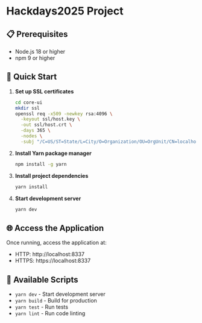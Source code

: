# Hackdays2025 Project

## 📋 Prerequisites

- Node.js 18 or higher
- npm 9 or higher

## 🚀 Quick Start

1. **Set up SSL certificates**
   ```bash
   cd core-ui
   mkdir ssl
   openssl req -x509 -newkey rsa:4096 \
     -keyout ssl/host.key \
     -out ssl/host.crt \
     -days 365 \
     -nodes \
     -subj "/C=US/ST=State/L=City/O=Organization/OU=OrgUnit/CN=localhost"
   ```

2. **Install Yarn package manager**
   ```bash
   npm install -g yarn
   ```

3. **Install project dependencies**
   ```bash
   yarn install
   ```

4. **Start development server**
   ```bash
   yarn dev
   ```

## 🌐 Access the Application

Once running, access the application at:
- HTTP: http://localhost:8337
- HTTPS: https://localhost:8337

## 🔧 Available Scripts

- `yarn dev` - Start development server
- `yarn build` - Build for production
- `yarn test` - Run tests
- `yarn lint` - Run code linting
